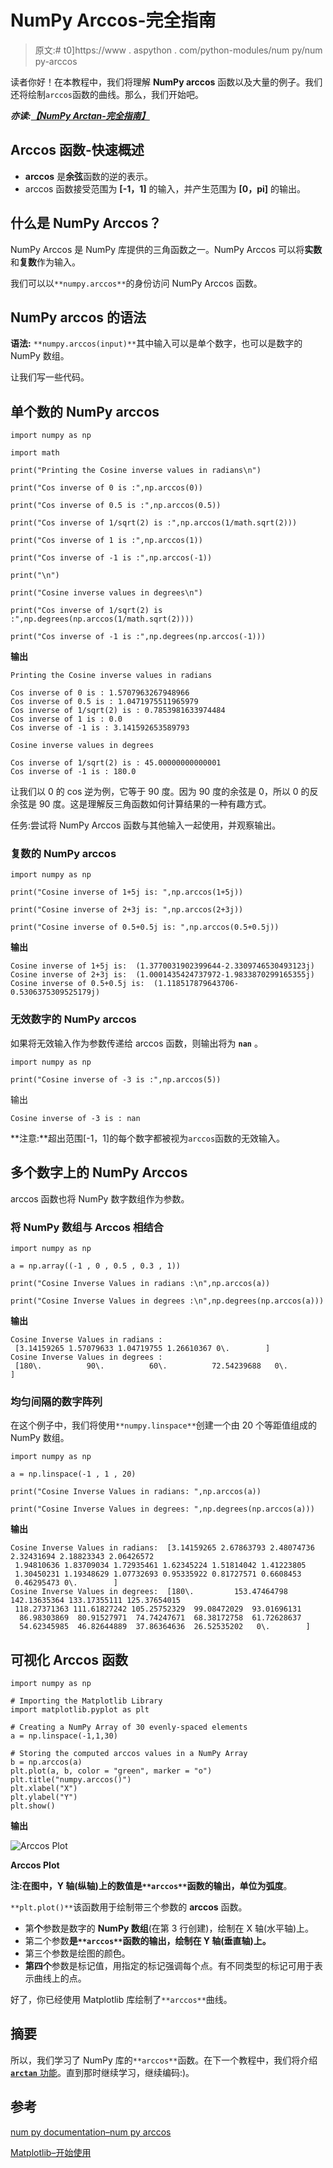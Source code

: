 # NumPy Arccos-完全指南

> 原文:# t0]https://www . aspython . com/python-modules/num py/num py-arccos

读者你好！在本教程中，我们将理解 **NumPy arccos** 函数以及大量的例子。我们还将绘制`arccos`函数的曲线。那么，我们开始吧。

***亦读:[【NumPy Arctan-完全指南】](https://www.askpython.com/python-modules/numpy/numpy-arctan)***

## Arccos 函数-快速概述

*   **arccos** 是**余弦**函数的逆的表示。
*   arccos 函数接受范围为 **[-1，1]** 的输入，并产生范围为 **[0，pi]** 的输出。

## 什么是 NumPy Arccos？

NumPy Arccos 是 NumPy 库提供的三角函数之一。NumPy Arccos 可以将**实数**和**复数**作为输入。

我们可以以`**numpy.arccos**`的身份访问 NumPy Arccos 函数。

## NumPy arccos 的语法

**语法:** `**numpy.arccos(input)**`其中输入可以是单个数字，也可以是数字的 NumPy 数组。

让我们写一些代码。

## 单个数的 NumPy arccos

```
import numpy as np

import math

print("Printing the Cosine inverse values in radians\n")

print("Cos inverse of 0 is :",np.arccos(0))

print("Cos inverse of 0.5 is :",np.arccos(0.5))

print("Cos inverse of 1/sqrt(2) is :",np.arccos(1/math.sqrt(2)))

print("Cos inverse of 1 is :",np.arccos(1))

print("Cos inverse of -1 is :",np.arccos(-1))

print("\n")

print("Cosine inverse values in degrees\n")

print("Cos inverse of 1/sqrt(2) is :",np.degrees(np.arccos(1/math.sqrt(2))))

print("Cos inverse of -1 is :",np.degrees(np.arccos(-1)))

```

**输出**

```
Printing the Cosine inverse values in radians

Cos inverse of 0 is : 1.5707963267948966
Cos inverse of 0.5 is : 1.0471975511965979
Cos inverse of 1/sqrt(2) is : 0.7853981633974484
Cos inverse of 1 is : 0.0
Cos inverse of -1 is : 3.141592653589793

Cosine inverse values in degrees

Cos inverse of 1/sqrt(2) is : 45.00000000000001
Cos inverse of -1 is : 180.0

```

让我们以 0 的 cos 逆为例，它等于 90 度。因为 90 度的余弦是 0，所以 0 的反余弦是 90 度。这是理解反三角函数如何计算结果的一种有趣方式。

任务:尝试将 NumPy Arccos 函数与其他输入一起使用，并观察输出。

### 复数的 NumPy arccos

```
import numpy as np

print("Cosine inverse of 1+5j is: ",np.arccos(1+5j))

print("Cosine inverse of 2+3j is: ",np.arccos(2+3j))

print("Cosine inverse of 0.5+0.5j is: ",np.arccos(0.5+0.5j))

```

**输出**

```
Cosine inverse of 1+5j is:  (1.3770031902399644-2.3309746530493123j)
Cosine inverse of 2+3j is:  (1.0001435424737972-1.9833870299165355j)
Cosine inverse of 0.5+0.5j is:  (1.118517879643706-0.5306375309525179j)

```

### 无效数字的 NumPy arccos

如果将无效输入作为参数传递给 arccos 函数，则输出将为 **`nan`** 。

```
import numpy as np

print("Cosine inverse of -3 is :",np.arccos(5))

```

输出

```
Cosine inverse of -3 is : nan

```

**注意:**超出范围[-1，1]的每个数字都被视为`arccos`函数的无效输入。

## 多个数字上的 NumPy Arccos

arccos 函数也将 NumPy 数字数组作为参数。

### 将 NumPy 数组与 Arccos 相结合

```
import numpy as np

a = np.array((-1 , 0 , 0.5 , 0.3 , 1))

print("Cosine Inverse Values in radians :\n",np.arccos(a))

print("Cosine Inverse Values in degrees :\n",np.degrees(np.arccos(a)))

```

**输出**

```
Cosine Inverse Values in radians :
 [3.14159265 1.57079633 1.04719755 1.26610367 0\.        ]
Cosine Inverse Values in degrees :
 [180\.          90\.          60\.          72.54239688   0\.        ]

```

### 均匀间隔的数字阵列

在这个例子中，我们将使用`**numpy.linspace**`创建一个由 20 个等距值组成的 NumPy 数组。

```
import numpy as np

a = np.linspace(-1 , 1 , 20)

print("Cosine Inverse Values in radians: ",np.arccos(a))

print("Cosine Inverse Values in degrees: ",np.degrees(np.arccos(a)))

```

**输出**

```
Cosine Inverse Values in radians:  [3.14159265 2.67863793 2.48074736 2.32431694 2.18823343 2.06426572
 1.94810636 1.83709034 1.72935461 1.62345224 1.51814042 1.41223805
 1.30450231 1.19348629 1.07732693 0.95335922 0.81727571 0.6608453
 0.46295473 0\.        ]
Cosine Inverse Values in degrees:  [180\.         153.47464798 142.13635364 133.17355111 125.37654015
 118.27371363 111.61827242 105.25752329  99.08472029  93.01696131
  86.98303869  80.91527971  74.74247671  68.38172758  61.72628637
  54.62345985  46.82644889  37.86364636  26.52535202   0\.        ]

```

## 可视化 Arccos 函数

```
import numpy as np

# Importing the Matplotlib Library
import matplotlib.pyplot as plt

# Creating a NumPy Array of 30 evenly-spaced elements
a = np.linspace(-1,1,30)

# Storing the computed arccos values in a NumPy Array
b = np.arccos(a)
plt.plot(a, b, color = "green", marker = "o")
plt.title("numpy.arccos()")
plt.xlabel("X")
plt.ylabel("Y")
plt.show()

```

**输出**

![Arccos Plot](img/6c7320bab984c5a9bef3fa66d3d0bb13.png)

**Arccos Plot**

**注:**在图中，Y 轴(纵轴)上的数值是`**arccos**`函数的输出，单位为**弧度**。

`**plt.plot()**`该函数用于绘制带三个参数的 **arccos** 函数。

*   第**个**参数是数字的 **NumPy 数组**(在第 3 行创建)，绘制在 X 轴(水平轴)上。
*   第二个参数**是`**arccos**`函数的输出，绘制在 Y 轴(垂直轴)上。**
*   第三个参数是绘图的颜色。
*   **第四个**参数是标记值，用指定的标记强调每个点。有不同类型的标记可用于表示曲线上的点。

好了，你已经使用 Matplotlib 库绘制了`**arccos**`曲线。

## 摘要

所以，我们学习了 NumPy 库的`**arccos**`函数。在下一个教程中，我们将介绍 [**`arctan`** 功能](https://www.askpython.com/python-modules/numpy/numpy-arctan)。直到那时继续学习，继续编码:)。

## 参考

[num py documentation–num py arccos](https://numpy.org/doc/stable/reference/generated/numpy.arccos.html)

[Matplotlib–开始使用](https://matplotlib.org/stable/users/getting_started/)